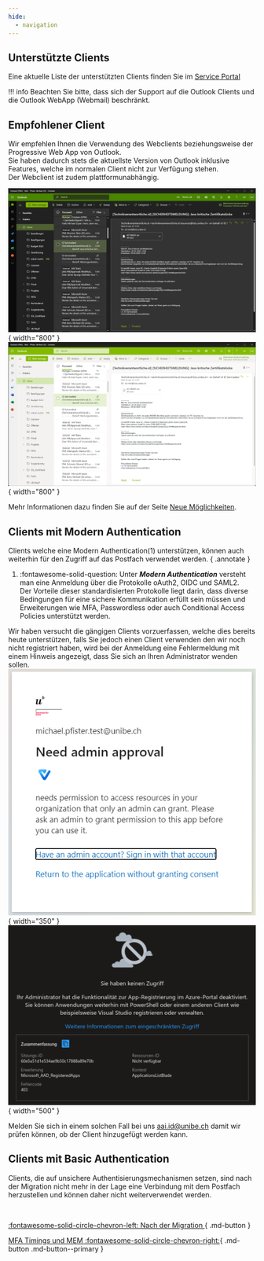 ```yaml
---
hide:
  - navigation
---
```


## Unterstützte Clients
Eine aktuelle Liste der unterstützten Clients finden Sie im [Service Portal](https://serviceportal.unibe.ch/sp?id=kb_article_view&sysparm_article=KB0010440)  

!!! info
    Beachten Sie bitte, dass sich der Support auf die Outlook Clients und die Outlook WebApp (Webmail) beschränkt.

## Empfohlener Client
Wir empfehlen Ihnen die Verwendung des Webclients beziehungsweise der Progressive Web App von Outlook.  
Sie haben dadurch stets die aktuellste Version von Outlook inklusive Features, welche im normalen Client nicht zur Verfügung stehen.  
Der Webclient ist zudem plattformunabhängig.

![Outlook PWA](./img/clients-recommended.png#only-dark){ width="800" }
![Outlook PWA](./img/clients-recommended_light.png#only-light){ width="800" }

Mehr Informationen dazu finden Sie auf der Seite [Neue Möglichkeiten](../migration/new-possibilities.md).  

## Clients mit Modern Authentication
Clients welche eine Modern Authentication(1) unterstützen, können auch weiterhin für den Zugriff auf das Postfach verwendet werden. 
{ .annotate }  

1.  :fontawesome-solid-question: Unter ***Modern Authentication*** versteht man eine Anmeldung über die Protokolle oAuth2, OIDC und SAML2.  
Der Vorteile dieser standardisierten Protokolle liegt darin, dass diverse Bedingungen für eine sichere Kommunikation erfüllt sein müssen und Erweiterungen wie MFA, Passwordless oder auch Conditional Access Policies unterstützt werden.

Wir haben versucht die gängigen Clients vorzuerfassen, welche dies bereits heute unterstützen, falls Sie jedoch einen Client verwenden den wir noch nicht registriert haben, wird bei der Anmeldung eine Fehlermeldung mit einem Hinweis angezeigt, dass Sie sich an Ihren Administrator wenden sollen.  
![Client registering notification](./img/clients-not-registered-alt.png){ width="350" } 
![Client registering notification](./img/clients-not-registered.png){ width="500" }

Melden Sie sich in einem solchen Fall bei uns [aai.id@unibe.ch](mailto:aai.id@unibe.ch) damit wir prüfen können, ob der Client hinzugefügt werden kann.

## Clients mit Basic Authentication
Clients, die auf unsichere Authentisierungsmechanismen setzen, sind nach der Migration nicht mehr in der Lage eine Verbindung mit dem Postfach herzustellen und können daher nicht weiterverwendet werden.  

&nbsp;  
<div class="grid" markdown>

[:fontawesome-solid-circle-chevron-left: Nach der Migration ](../migration/post-migration.md){ .md-button }

[MFA Timings und MEM :fontawesome-solid-circle-chevron-right:](../migration/mfa-mem.md){ .md-button .md-button--primary }

</div>